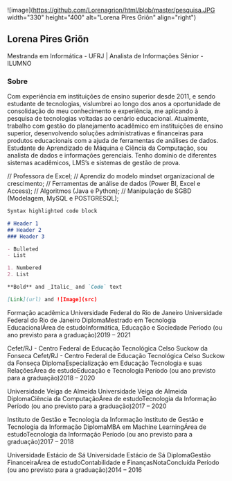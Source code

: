![image](https://github.com/Lorenagrion/html/blob/master/pesquisa.JPG width="330" height="400" alt="Lorena Pires Griõn" align="right")

## Lorena Pires Griõn

Mestranda em Informática - UFRJ | Analista de Informações Sênior - ILUMNO

### Sobre

Com experiência em instituições de ensino superior desde 2011, e sendo estudante de tecnologias, vislumbrei ao longo dos anos a oportunidade de consolidação do meu conhecimento e experiência, me aplicando à pesquisa de tecnologias voltadas ao cenário educacional.
Atualmente, trabalho com gestão do planejamento acadêmico em instituições de ensino superior, desenvolvendo soluções administrativas e financeiras para produtos educacionais com a ajuda de ferramentas de análises de dados.
Estudante de Aprendizado de Máquina e Ciência da Computação, sou analista de dados e informações gerenciais.
Tenho domínio de diferentes sistemas acadêmicos, LMS’s e sistemas de gestão de prova.

// Professora de Excel;
// Aprendiz do modelo mindset organizacional de crescimento;
// Ferramentas de análise de dados (Power BI, Excel e Access);
// Algoritmos (Java e Python);
// Manipulação de SGBD (Modelagem, MySQL e POSTGRESQL); 

```markdown
Syntax highlighted code block

# Header 1
## Header 2
### Header 3

- Bulleted
- List

1. Numbered
2. List

**Bold** and _Italic_ and `Code` text

[Link](url) and ![Image](src)
```
Formação acadêmica
Universidade Federal do Rio de Janeiro
Universidade Federal do Rio de Janeiro
DiplomaMestrado em Tecnologia EducacionalÁrea de estudoInformática, Educação e Sociedade
Período (ou ano previsto para a graduação)2019 – 2021


Cefet/RJ - Centro Federal de Educação Tecnológica Celso Suckow da Fonseca
Cefet/RJ - Centro Federal de Educação Tecnológica Celso Suckow da Fonseca
DiplomaEspecialização em Educação Tecnologia e suas RelaçõesÁrea de estudoEducação e Tecnologia
Período (ou ano previsto para a graduação)2018 – 2020


Universidade Veiga de Almeida
Universidade Veiga de Almeida
DiplomaCiência da ComputaçãoÁrea de estudoTecnologia da Informação
Período (ou ano previsto para a graduação)2017 – 2020


Instituto de Gestão e Tecnologia da Informação
Instituto de Gestão e Tecnologia da Informação
DiplomaMBA em Machine LearningÁrea de estudoTecnologia da Informação
Período (ou ano previsto para a graduação)2017 – 2018


Universidade Estácio de Sá
Universidade Estácio de Sá
DiplomaGestão FinanceiraÁrea de estudoContabilidade e FinançasNotaConcluída
Período (ou ano previsto para a graduação)2014 – 2016
